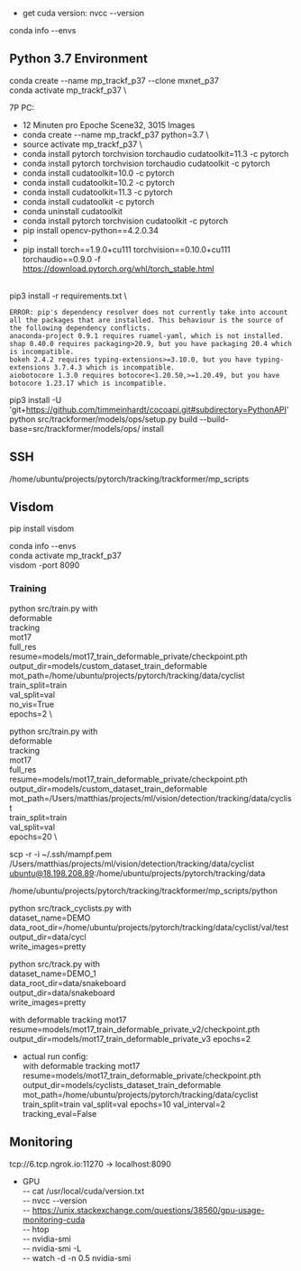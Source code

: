 * get cuda version: nvcc --version

conda info --envs


## Python 3.7 Environment
conda create --name mp_trackf_p37 --clone mxnet_p37 \
conda activate mp_trackf_p37 \

7P PC:
- 12 Minuten pro Epoche Scene32, 3015 Images
- conda create --name mp_trackf_p37  python=3.7 \
- source activate mp_trackf_p37 \
- conda install pytorch torchvision torchaudio cudatoolkit=11.3 -c pytorch
- conda install pytorch torchvision torchaudio cudatoolkit -c pytorch
- conda install cudatoolkit=10.0 -c pytorch
- conda install cudatoolkit=10.2 -c pytorch
- conda install cudatoolkit=11.3 -c pytorch
- conda install cudatoolkit -c pytorch
- conda uninstall cudatoolkit
- conda install pytorch torchvision cudatoolkit  -c pytorch
- pip install opencv-python==4.2.0.34
-
- pip install torch==1.9.0+cu111 torchvision==0.10.0+cu111 torchaudio==0.9.0 -f https://download.pytorch.org/whl/torch_stable.html

 \
pip3 install -r requirements.txt \

```
ERROR: pip's dependency resolver does not currently take into account all the packages that are installed. This behaviour is the source of the following dependency conflicts.
anaconda-project 0.9.1 requires ruamel-yaml, which is not installed.
shap 0.40.0 requires packaging>20.9, but you have packaging 20.4 which is incompatible.
bokeh 2.4.2 requires typing-extensions>=3.10.0, but you have typing-extensions 3.7.4.3 which is incompatible.
aiobotocore 1.3.0 requires botocore<1.20.50,>=1.20.49, but you have botocore 1.23.17 which is incompatible.
```
pip3 install -U 'git+https://github.com/timmeinhardt/cocoapi.git#subdirectory=PythonAPI' \
python src/trackformer/models/ops/setup.py build --build-base=src/trackformer/models/ops/ install

## SSH

/home/ubuntu/projects/pytorch/tracking/trackformer/mp_scripts


## Visdom
pip install visdom

conda info --envs  
conda activate mp_trackf_p37  
visdom -port 8090


### Training
python src/train.py with \
deformable \
tracking \
mot17 \
full_res \
resume=models/mot17_train_deformable_private/checkpoint.pth \
output_dir=models/custom_dataset_train_deformable \
mot_path=/home/ubuntu/projects/pytorch/tracking/data/cyclist \
train_split=train \
val_split=val \
no_vis=True \
epochs=2 \

python src/train.py with \
deformable \
tracking \
mot17 \
full_res \
resume=models/mot17_train_deformable_private/checkpoint.pth \
output_dir=models/custom_dataset_train_deformable \
mot_path=/Users/matthias/projects/ml/vision/detection/tracking/data/cyclist \
train_split=train \
val_split=val \
epochs=20 \




scp -r -i ~/.ssh/mampf.pem /Users/matthias/projects/ml/vision/detection/tracking/data/cyclist ubuntu@18.198.208.89:/home/ubuntu/projects/pytorch/tracking/data


/home/ubuntu/projects/pytorch/tracking/trackformer/mp_scripts/python





python src/track_cyclists.py with \
dataset_name=DEMO \
data_root_dir=/home/ubuntu/projects/pytorch/tracking/data/cyclist/val/test \
output_dir=data/cycl \
write_images=pretty



python src/track.py with \
dataset_name=DEMO_1 \
data_root_dir=data/snakeboard \
output_dir=data/snakeboard \
write_images=pretty


with
deformable
tracking
mot17
resume=models/mot17_train_deformable_private_v2/checkpoint.pth
output_dir=models/mot17_train_deformable_private_v3
epochs=2

- actual run config:  
with
deformable
tracking
mot17
resume=models/mot17_train_deformable_private/checkpoint.pth
output_dir=models/cyclists_dataset_train_deformable
mot_path=/home/ubuntu/projects/pytorch/tracking/data/cyclist
train_split=train
val_split=val
epochs=10
val_interval=2
tracking_eval=False

## Monitoring

tcp://6.tcp.ngrok.io:11270 -> localhost:8090

- GPU  
-- cat /usr/local/cuda/version.txt  
-- nvcc --version  
-- https://unix.stackexchange.com/questions/38560/gpu-usage-monitoring-cuda  
-- htop  
-- nvidia-smi  
-- nvidia-smi -L  
-- watch -d -n 0.5 nvidia-smi
